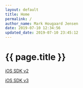 ```yaml
---
layout: default
title: Home
permalink: /
author_name: Mark Hougaard Jensen
date: 2019-07-10 12:34:56
updated_date: 2019-07-10 23:45:12
---
```


# {{ page.title }}

[iOS SDK v2](/ios/v2)

[iOS SDK v3](/ios/v3)

